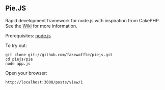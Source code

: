 ## Pie.JS
Rapid development framework for node.js with inspiration from CakePHP. See the [Wiki](https://github.com/fakewaffle/piejs/wiki) for more information.

Prerequisites:
[node.js](https://github.com/joyent/node)

To try out:

    git clone git://github.com/fakewaffle/piejs.git
    cd piejs/pie
    node app.js

Open your browser:

    http://localhost:3000/posts/view/1